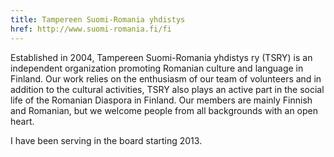 ```yaml
---
title: Tampereen Suomi-Romania yhdistys
href: http://www.suomi-romania.fi/fi
---
```


Established in 2004, Tampereen Suomi-Romania yhdistys ry (TSRY) is an independent organization promoting Romanian culture and language in Finland. Our work relies on the enthusiasm of our team of volunteers and in addition to the cultural activities, TSRY also plays an active part in the social life of the Romanian Diaspora in Finland. Our members are mainly Finnish and Romanian, but we welcome people from all backgrounds with an open heart.

I have been serving in the board starting 2013.
